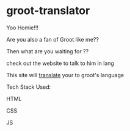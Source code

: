 # groot-translator

Yoo Homie!!! 


Are you also a fan of Groot like me??

Then what are you waiting for ??

check out the website to talk to him in lang


This site will [translate](https://talk-to-groot-translator.netlify.app/) your to groot's language


Tech Stack Used:

HTML

CSS 


JS
